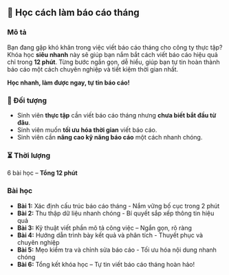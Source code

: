 ## 📌 Học cách làm báo cáo tháng  

### Mô tả  
Bạn đang gặp khó khăn trong việc viết báo cáo tháng cho công ty thực tập? Khóa học **siêu nhanh** này sẽ giúp bạn nắm bắt cách viết báo cáo hiệu quả chỉ trong **12 phút**. Từng bước ngắn gọn, dễ hiểu, giúp bạn tự tin hoàn thành báo cáo một cách chuyên nghiệp và tiết kiệm thời gian nhất.

**Học nhanh, làm được ngay, tự tin báo cáo!**

### 🎯 Đối tượng  
- Sinh viên **thực tập** cần viết báo cáo tháng nhưng **chưa biết bắt đầu từ đâu**.  
- Sinh viên muốn **tối ưu hóa thời gian** viết báo cáo.  
- Sinh viên cần **nâng cao kỹ năng báo cáo** một cách nhanh chóng.  

### ⏳ Thời lượng  
6 bài học – **Tổng 12 phút**  

### Bài học  
- **Bài 1:** Xác định cấu trúc báo cáo tháng - Nắm vững bố cục trong 2 phút  
- **Bài 2:** Thu thập dữ liệu nhanh chóng - Bí quyết sắp xếp thông tin hiệu quả  
- **Bài 3:** Kỹ thuật viết phần mô tả công việc – Ngắn gọn, rõ ràng  
- **Bài 4:** Hướng dẫn trình bày kết quả và phân tích - Thuyết phục và chuyên nghiệp  
- **Bài 5:** Mẹo kiểm tra và chỉnh sửa báo cáo - Tối ưu hóa nội dung nhanh chóng  
- **Bài 6:** Tổng kết khóa học – Tự tin viết báo cáo tháng hoàn hảo!